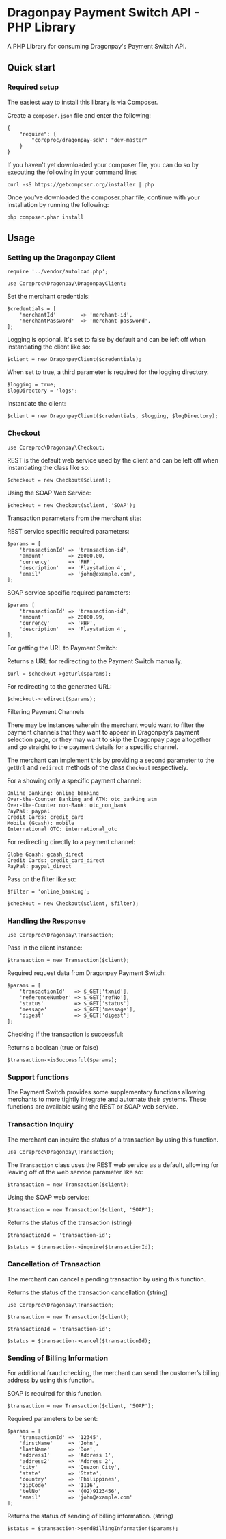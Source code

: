 Dragonpay Payment Switch API - PHP Library
========

A PHP Library for consuming Dragonpay's Payment Switch API.

## Quick start

### Required setup

The easiest way to install this library is via Composer.

Create a `composer.json` file and enter the following:

    {
        "require": {
            "coreproc/dragonpay-sdk": "dev-master"
        }
    }

If you haven't yet downloaded your composer file, you can do so by executing the following in your command line:

    curl -sS https://getcomposer.org/installer | php

Once you've downloaded the composer.phar file, continue with your installation by running the following:

    php composer.phar install
    
## Usage

### Setting up the Dragonpay Client

    require '../vendor/autoload.php';

    use Coreproc\Dragonpay\DragonpayClient;

Set the merchant credentials:

    $credentials = [
        'merchantId'        => 'merchant-id',
        'merchantPassword'  => 'merchant-password',
    ];
    
Logging is optional. It's set to false by default and can be left off when instantiating the client like so:

    $client = new DragonpayClient($credentials);
    
When set to true, a third parameter is required for the logging directory.

    $logging = true;
    $logDirectory = 'logs';

Instantiate the client:

    $client = new DragonpayClient($credentials, $logging, $logDirectory);

### Checkout

    use Coreproc\Dragonpay\Checkout;

REST is the default web service used by the client and can be left off when instantiating the class like so:
 
    $checkout = new Checkout($client);
    
Using the SOAP Web Service:

    $checkout = new Checkout($client, 'SOAP');

Transaction parameters from the merchant site:

REST service specific required parameters:
    
    $params = [
        'transactionId' => 'transaction-id',
        'amount'        => 20000.00,
        'currency'      => 'PHP',
        'description'   => 'Playstation 4',
        'email'         => 'john@example.com',
    ];

SOAP service specific required parameters:

    $params [
        'transactionId' => 'transaction-id',
        'amount'        => 20000.99,
        'currency'      => 'PHP',
        'description'   => 'Playstation 4',
    ];

For getting the URL to Payment Switch:

Returns a URL for redirecting to the Payment Switch manually.
    
    $url = $checkout->getUrl($params);

For redirecting to the generated URL:

    $checkout->redirect($params);
    
Filtering Payment Channels

There may be instances wherein the merchant would want to filter the payment
channels that they want to appear in Dragonpay’s payment selection page, or they
may want to skip the Dragonpay page altogether and go straight to the payment
details for a specific channel.

The merchant can implement this by providing a second parameter to the `getUrl` and `redirect` methods of the class `Checkout` respectively.
 
For a showing only a specific payment channel:

    Online Banking: online_banking
    Over-the-Counter Banking and ATM: otc_banking_atm
    Over-the-Counter non-Bank: otc_non_bank
    PayPal: paypal
    Credit Cards: credit_card 
    Mobile (Gcash): mobile
    International OTC: international_otc

For redirecting directly to a payment channel:

    Globe Gcash: gcash_direct
    Credit Cards: credit_card_direct
    PayPal: paypal_direct
    
Pass on the filter like so:

    $filter = 'online_banking';
    
    $checkout = new Checkout($client, $filter);
    
### Handling the Response

    use Coreproc\Dragonpay\Transaction;

Pass in the client instance:

    $transaction = new Transaction($client);

Required request data from Dragonpay Payment Switch:

    $params = [
        'transactionId'   => $_GET['txnid'],
        'referenceNumber' => $_GET['refNo'],
        'status'          => $_GET['status']
        'message'         => $_GET['message'],
        'digest'          => $_GET['digest']
    ];
    
Checking if the transaction is successful:

Returns a boolean (true or false)

    $transaction->isSuccessful($params);
    
### Support functions

The Payment Switch provides some supplementary functions allowing merchants to more tightly
integrate and automate their systems. These functions are available using the REST or SOAP web service.

### Transaction Inquiry

The merchant can inquire the status of a transaction by using this function.

    use Coreproc\Dragonpay\Transaction;
    
The `Transaction` class uses the REST web service as a default, allowing for leaving off of the web service parameter like so:

    $transaction = new Transaction($client);
    
Using the SOAP web service:

    $transaction = new Transaction($client, 'SOAP');
    
Returns the status of the transaction (string)

    $transactionId = 'transaction-id';
    
    $status = $transaction->inquire($transactionId);
    
### Cancellation of Transaction

The merchant can cancel a pending transaction by using this function.

Returns the status of the transaction cancellation (string)
 
    use Coreproc\Dragonpay\Transaction;
    
    $transaction = new Transaction($client);
    
    $transactionId = 'transaction-id';
    
    $status = $transaction->cancel($transactionId);
    
### Sending of Billing Information

For additional fraud checking, the merchant can send the customer’s billing address by using this function.

SOAP is required for this function.

    $transaction = new Transaction($client, 'SOAP');

Required parameters to be sent:

    $params = [
        'transactionId' => '12345',
        'firstName'     => 'John',
        'lastName'      => 'Doe',
        'address1'      => 'Address 1',
        'address2'      => 'Address 2',
        'city'          => 'Quezon City',
        'state'         => 'State',
        'country'       => 'Philippines',
        'zipCode'       => '1116',
        'telNo'         => '(02)9123456',
        'email'         => 'john@example.com'
    ];
    
Returns the status of sending of billing information. (string)

    $status = $transaction->sendBillingInformation($params);